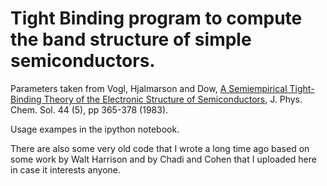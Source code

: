 # Tight Binding program to compute the band structure of simple semiconductors.
Parameters taken from Vogl, Hjalmarson and Dow, [A Semiempirical Tight-Binding Theory of the Electronic Structure of Semiconductors](http://www.sciencedirect.com/science/article/pii/0022369783900641), J. Phys. Chem. Sol. 44 (5), pp 365-378 (1983).

Usage exampes in the ipython notebook.

There are also some very old code that I wrote a long time ago based on some work by Walt Harrison and by Chadi and Cohen that I uploaded here in case it interests anyone.
